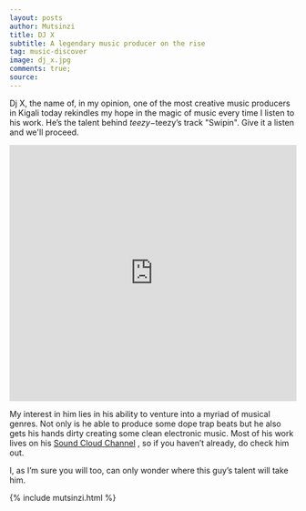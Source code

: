 ```yaml
---
layout: posts
author: Mutsinzi
title: DJ X
subtitle: A legendary music producer on the rise
tag: music-discover
image: dj_x.jpg
comments: true;
source:
---
```



Dj X, the name of, in my opinion, one of the most creative music producers in Kigali today rekindles my hope in the magic of music every time I listen to his work. He’s the talent behind $teezy-$teezy’s track "Swipin". Give it a listen and we'll proceed.

<iframe width="100%" height="450" scrolling="no" frameborder="no" src="https://w.soundcloud.com/player/?url=https%3A//api.soundcloud.com/tracks/260498517&amp;auto_play=false&amp;hide_related=false&amp;show_comments=true&amp;show_user=true&amp;show_reposts=false&amp;visual=true"></iframe>

My interest in him lies in his ability to venture into a myriad of musical genres. Not only is he able to produce some dope trap beats but he also gets his hands dirty creating some clean electronic music. Most of his work lives on his <a href= "http://soundcloud.com/lionelboob" target= "_blank" > Sound Cloud Channel</a> , so if you haven’t already, do check him out.

I, as I’m sure you will too, can only wonder where this guy’s talent will take him.

{% include mutsinzi.html %}
